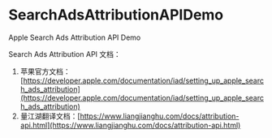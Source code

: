 # SearchAdsAttributionAPIDemo
Apple Search Ads Attribution API Demo

Search Ads Attribution API 文档：
1. 苹果官方文档：[https://developer.apple.com/documentation/iad/setting_up_apple_search_ads_attribution](https://developer.apple.com/documentation/iad/setting_up_apple_search_ads_attribution)
2. 量江湖翻译文档：[https://www.liangjianghu.com/docs/attribution-api.html](https://www.liangjianghu.com/docs/attribution-api.html)
